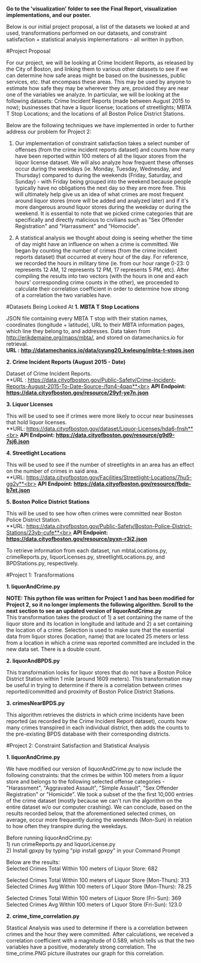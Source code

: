**Go to the 'visualization' folder to see the Final Report, visualization implementations, and our poster.**

Below is our initial project proposal, a list of the datasets we looked at and used, transformations performed on our datasets, and constraint satisfaction + statistical analysis implementations - all written in python.

#Project Proposal

For our project, we will be looking at Crime Incident Reports, as released by the City of Boston, and linking them to various other datasets to see if we can determine how safe areas might be based on the businesses, public services, etc. that encompass these areas. This may be used by anyone to estimate how safe they may be wherever they are, provided they are near one of the variables we analyze. In particular, we will be looking at the following datasets: Crime Incident Reports (made between August 2015 to now); businesses that have a liquor license; locations of streetlights; MBTA T Stop Locations; and the locations of all Boston Police District Stations.

Below are the following techniques we have implemented in order to further address our problem for Project 2:

1) Our implementation of constraint satisfaction takes a select number of offenses (from the crime incident reports dataset) and counts how many have been reported within 100 meters of all the liquor stores from the liquor license dataset. We will also analyze how frequent these offenses occur during the weekdays (ie. Monday, Tuesday, Wednesday, and Thursday) compared to during the weekends (Friday, Saturday, and Sunday) - with Friday being grouped into the weekend because people typically have no obligations the next day so they are more free. This will ultimately help give us an idea of what crimes are most frequent around liquor stores (more will be added and analyzed later) and if it's more dangerous around liquor stores during the weekday or during the weekend. It is essential to note that we picked crime categories that are specifically and directly malicious to civilians such as "Sex Offender Registration" and "Harrassment" and "Homocide".

2) A statistical analysis we thought about doing is seeing whether the time of day might have an influence on when a crime is committed. We began by counting the number of crimes (from the crime incident reports dataset) that occurred at every hour of the day. For reference, we recorded the hours in military time (ie. from our hour range 0-23: 0 represents 12 AM, 12 represents 12 PM, 17 represents 5 PM, etc). After compiling the results into two vectors (with the hours in one and each hours' corresponding crime counts in the other), we proceeded to calculate their correlation coefficient in order to determine how strong of a correlation the two variables have.

#Datasets Being Looked At
**1. MBTA T Stop Locations**

JSON file containing every MBTA T stop with their station names, coordinates (longitude + latitude), URL to their MBTA information pages, which line they belong to, and addresses. Data taken from http://erikdemaine.org/maps/mbta/, and stored on datamechanics.io for retrieval.<br>
**URL : http://datamechanics.io/data/cyung20_kwleung/mbta-t-stops.json**

**2. Crime Incident Reports (August 2015 - Date)**

Dataset of Crime Incident Reports.<br>
**URL : https://data.cityofboston.gov/Public-Safety/Crime-Incident-Reports-August-2015-To-Date-Source-/fqn4-4qap**<br>
**API Endpoint: https://data.cityofboston.gov/resource/29yf-ye7n.json**

**3. Liquor Licenses** 

This will be used to see if crimes were more likely to occur near businesses that hold liquor licenses.<br>
**URL: https://data.cityofboston.gov/dataset/Liquor-Licenses/hda6-fnsh**<br>
**API Endpoint: https://data.cityofboston.gov/resource/g9d9-7sj6.json**

**4. Streetlight Locations**

This will be used to see if the number of streetlights in an area has an effect on the number of crimes in said area.<br>
**URL: https://data.cityofboston.gov/Facilities/Streetlight-Locations/7hu5-gg2y**<br>
**API Endpoint: https://data.cityofboston.gov/resource/fbdp-b7et.json**

**5. Boston Police District Stations**

This will be used to see how often crimes were committed near Boston Police District Station.<br>
**URL: https://data.cityofboston.gov/Public-Safety/Boston-Police-District-Stations/23yb-cufe**<br>
**API Endpoint: https://data.cityofboston.gov/resource/pyxn-r3i2.json**

To retrieve information from each dataset, run mbtaLocations.py, crimeReports.py, liquorLicenses.py, streetlightLocations.py, and BPDStations.py, respectively.

#Project 1: Transformations

**1. liquorAndCrime.py**

**NOTE: This python file was written for Project 1 and has been modified for Project 2, so it no longer implements the following algorithm. Scroll to the next section to see an updated version of liquorAndCrime.py**<br>
This transformation takes the product of 1) a set containing the name of the liquor store and its location in longitude and latitude and 2) a set containing the location of a crime. Selection is used to make sure that the essential data from liquor stores (location, name) that are located 25 meters or less from a location in which a crime was reported committed are included in the new data set. There is a double count. 

**2. liquorAndBPDS.py**

This transformation looks for liquor stores that do not have a Boston Police District Station within 1 mile (around 1609 meters). This transformation may be useful in trying to determine if there is a correlation between crimes reported/committed and proximity of Boston Police District Stations.

**3. crimesNearBPDS.py**

This algorithm retrieves the districts in which crime incidents have been reported (as recorded by the Crime Incident Report dataset), counts how many crimes transpired in each individual district, then adds the counts to the pre-existing BPDS database with their corresponding districts.

#Project 2: Constraint Satisfaction and Statistical Analysis

**1. liquorAndCrime.py** 

We have modified our version of liquorAndCrime.py to now include the following constraints: that the crimes be within 100 meters from a liquor store and belongs to the following selected offense categories - "Harassment", "Aggravated Assault", "Simple Assault", "Sex Offender Registration" or "Homicide". We took a subset of the the first 10,000 entries of the crime dataset (mostly because we can't run the algorithm on the entire dataset w/o our computer crashing). We can conclude, based on the results recorded below, that the aforementioned selected crimes, on average, occur more frequently during the weekends (Mon-Sun) in relation to how often they transpire during the weekdays.

Before running liquorAndCrime.py:
<br>1) run crimeReports.py and liquorLicense.py
<br>2) Install gpxpy by typing "pip install gpxpy" in your Command Prompt

Below are the results:<br>
Selected Crimes Total Within 100 meters of Liquor Store: 682

Selected Crimes Total Within 100 meters of Liquor Store (Mon-Thurs): 313<br>
Selected Crimes Avg Within 100 meters of Liquor Store (Mon-Thurs): 78.25

Selected Crimes Total Within 100 meters of Liquor Store (Fri-Sun): 369<br>
Selected Crimes Avg Within 100 meters of Liquor Store (Fri-Sun): 123.0


**2. crime_time_correlation.py**

Stastical Analysis was used to determine if there is a correlation between crimes and the hour they were committed. After calculations, we received a correlation coefficient with a magnitude of 0.589, which tells us that the two variables have a positive, moderately strong correlation. The time_crime.PNG picture illustrates our graph for this correlation.

